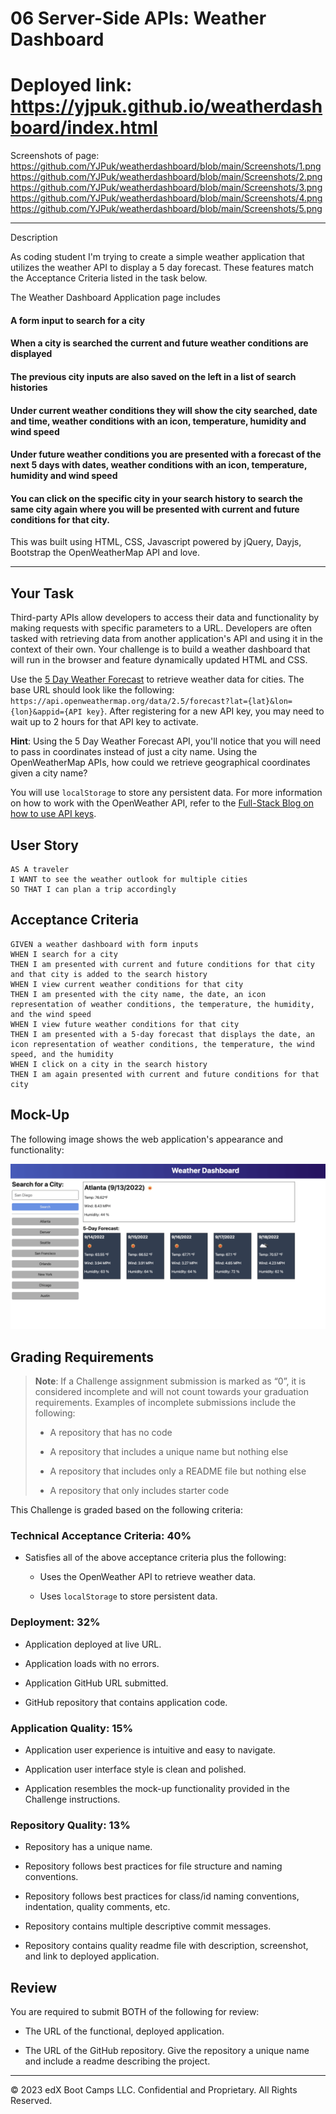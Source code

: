 # 06 Server-Side APIs: Weather Dashboard

# Deployed link: https://yjpuk.github.io/weatherdashboard/index.html

Screenshots of page: 
https://github.com/YJPuk/weatherdashboard/blob/main/Screenshots/1.png
https://github.com/YJPuk/weatherdashboard/blob/main/Screenshots/2.png
https://github.com/YJPuk/weatherdashboard/blob/main/Screenshots/3.png
https://github.com/YJPuk/weatherdashboard/blob/main/Screenshots/4.png
https://github.com/YJPuk/weatherdashboard/blob/main/Screenshots/5.png


<hr>

Description

As coding student I'm trying to create a simple weather application that utilizes the weather API to display a 5 day forecast. These features match the Acceptance Criteria listed in the task below.

The Weather Dashboard Application page includes
<h4> A form input to search for a city</h4> 
<h4> When a city is searched the current and future weather conditions are displayed </h4> 
<h4> The previous city inputs are also saved on the left in a list of search histories</h4> 
<h4> Under current weather conditions they will show the city searched, date and time, weather conditions with an icon, temperature, humidity and wind speed </h4> 
<h4> Under future weather conditions you are presented with a forecast of the next 5 days with dates, weather conditions with an icon, temperature, humidity and wind speed  </h4> 
<h4> You can click on the specific city in your search history to search the same city again where you will be presented with current and future conditions for that city. </h4> 

This was built using HTML, CSS, Javascript powered by jQuery, Dayjs, Bootstrap the OpenWeatherMap API and love.

<hr>

## Your Task

Third-party APIs allow developers to access their data and functionality by making requests with specific parameters to a URL. Developers are often tasked with retrieving data from another application's API and using it in the context of their own. Your challenge is to build a weather dashboard that will run in the browser and feature dynamically updated HTML and CSS.

Use the [5 Day Weather Forecast](https://openweathermap.org/forecast5) to retrieve weather data for cities. The base URL should look like the following: `https://api.openweathermap.org/data/2.5/forecast?lat={lat}&lon={lon}&appid={API key}`. After registering for a new API key, you may need to wait up to 2 hours for that API key to activate.

**Hint**: Using the 5 Day Weather Forecast API, you'll notice that you will need to pass in coordinates instead of just a city name. Using the OpenWeatherMap APIs, how could we retrieve geographical coordinates given a city name?

You will use `localStorage` to store any persistent data. For more information on how to work with the OpenWeather API, refer to the [Full-Stack Blog on how to use API keys](https://coding-boot-camp.github.io/full-stack/apis/how-to-use-api-keys).

## User Story

```
AS A traveler
I WANT to see the weather outlook for multiple cities
SO THAT I can plan a trip accordingly
```

## Acceptance Criteria

```
GIVEN a weather dashboard with form inputs
WHEN I search for a city
THEN I am presented with current and future conditions for that city and that city is added to the search history
WHEN I view current weather conditions for that city
THEN I am presented with the city name, the date, an icon representation of weather conditions, the temperature, the humidity, and the wind speed
WHEN I view future weather conditions for that city
THEN I am presented with a 5-day forecast that displays the date, an icon representation of weather conditions, the temperature, the wind speed, and the humidity
WHEN I click on a city in the search history
THEN I am again presented with current and future conditions for that city
```

## Mock-Up

The following image shows the web application's appearance and functionality:

![The weather app includes a search option, a list of cities, and a five-day forecast and current weather conditions for Atlanta.](./Assets/Screenshots/06-server-side-apis-homework-demo.png)

## Grading Requirements

> **Note**: If a Challenge assignment submission is marked as “0”, it is considered incomplete and will not count towards your graduation requirements. Examples of incomplete submissions include the following:
>
> * A repository that has no code
>
> * A repository that includes a unique name but nothing else
>
> * A repository that includes only a README file but nothing else
>
> * A repository that only includes starter code

This Challenge is graded based on the following criteria: 

### Technical Acceptance Criteria: 40%

* Satisfies all of the above acceptance criteria plus the following:

    * Uses the OpenWeather API to retrieve weather data.

    * Uses `localStorage` to store persistent data.

### Deployment: 32%

* Application deployed at live URL.

* Application loads with no errors.

* Application GitHub URL submitted.

* GitHub repository that contains application code.

### Application Quality: 15%

* Application user experience is intuitive and easy to navigate.

* Application user interface style is clean and polished.

* Application resembles the mock-up functionality provided in the Challenge instructions.

### Repository Quality: 13%

* Repository has a unique name.

* Repository follows best practices for file structure and naming conventions.

* Repository follows best practices for class/id naming conventions, indentation, quality comments, etc.

* Repository contains multiple descriptive commit messages.

* Repository contains quality readme file with description, screenshot, and link to deployed application.

## Review

You are required to submit BOTH of the following for review:

* The URL of the functional, deployed application.

* The URL of the GitHub repository. Give the repository a unique name and include a readme describing the project.

- - -
© 2023 edX Boot Camps LLC. Confidential and Proprietary. All Rights Reserved.

